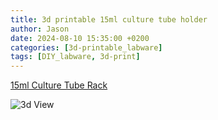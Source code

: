 ```yaml
---
title: 3d printable 15ml culture tube holder
author: Jason
date: 2024-08-10 15:35:00 +0200
categories: [3d-printable_labware]
tags: [DIY_labware, 3d-print]
---
```

[15ml Culture Tube Rack](https://www.printables.com/model/545233-culture-tube-rack)

![3d View](https://media.printables.com/media/prints/545233/images/4385016_50f57e35-d74a-4562-817c-529ff0e0bbe7/thumbs/inside/1600x1200/png/large_display_rack_v2_545233.webp)
